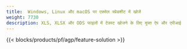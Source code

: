 ```yaml
---
title:  Windows, Linux और macOS पर एक्सेल स्प्रेडशीट में खोजें
weight: 7730
description: XLS, XLSX और ODS फाइलों में टेक्स्ट खोजने के लिए मुफ्त ऐप और एपीआई
---
```

{{< blocks/products/pf/agp/feature-solution >}} 

